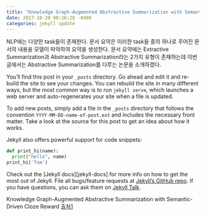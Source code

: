 ```yaml
---
title: "Knowledge Graph-Augmented Abstractive Summarization with Semantic-Driven Cloze Reward@ACL’2020"
date: 2017-10-20 08:26:28 -0400
categories: jekyll update
---
```



NLP에는 다양한 task들이 존재한다. 문서 요약은 이러한 task들 중의 하나로 주어진 문서의 내용을 모델이 파악하여 요약을 생성한다. 문서 요약에는 Extractive Summarization과 Abstractive Summarization라는 2가지 유형이 존재하는데 이번 글에서는 Abstractive Summarization를 다루는 논문을 소개하겠다. 



You’ll find this post in your `_posts` directory. Go ahead and edit it and re-build the site to see your changes. You can rebuild the site in many different ways, but the most common way is to run `jekyll serve`, which launches a web server and auto-regenerates your site when a file is updated.

To add new posts, simply add a file in the `_posts` directory that follows the convention `YYYY-MM-DD-name-of-post.ext` and includes the necessary front matter. Take a look at the source for this post to get an idea about how it works.

Jekyll also offers powerful support for code snippets:

```python
def print_hi(name):
  print("hello", name)
print_hi('Tom')
```

Check out the [Jekyll docs][jekyll-docs] for more info on how to get the most out of Jekyll. File all bugs/feature requests at [Jekyll’s GitHub repo][jekyll-gh]. If you have questions, you can ask them on [Jekyll Talk][jekyll-talk].


Knowledge Graph-Augmented Abstractive Summarization with Semantic-Driven Cloze Reward [출처1]

[출처1]: https://arxiv.org/pdf/2005.01159.pdf
[jekyll-gh]:   https://github.com/jekyll/jekyll
[jekyll-talk]: https://talk.jekyllrb.com/
